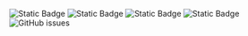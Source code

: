![Static Badge](https://img.shields.io/badge/blacklists-61-000000) ![Static Badge](https://img.shields.io/badge/blacklisted-2982993-cc0000) ![Static Badge](https://img.shields.io/badge/whitelisted-2251-00CC00) ![Static Badge](https://img.shields.io/badge/streaming_blacklist-28107-000000) ![GitHub issues](https://img.shields.io/github/issues/fabriziosalmi/blacklists)
